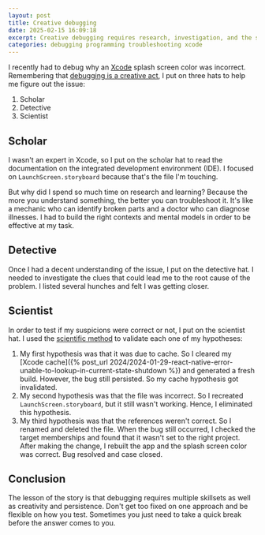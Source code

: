 ```yaml
---
layout: post
title: Creative debugging
date: 2025-02-15 16:09:18
excerpt: Creative debugging requires research, investigation, and the scientific method.
categories: debugging programming troubleshooting xcode
---
```


I recently had to debug why an [Xcode](https://developer.apple.com/xcode/) splash screen color was incorrect. Remembering that [debugging is a creative act](https://p5js.org/tutorials/field-guide-to-debugging/), I put on three hats to help me figure out the issue:

1. Scholar
2. Detective
3. Scientist

## Scholar

I wasn't an expert in Xcode, so I put on the scholar hat to read the documentation on the integrated development environment (IDE). I focused on `LaunchScreen.storyboard` because that's the file I'm touching.

But why did I spend so much time on research and learning? Because the more you understand something, the better you can troubleshoot it. It's like a mechanic who can identify broken parts and a doctor who can diagnose illnesses. I had to build the right contexts and mental models in order to be effective at my task.

## Detective

Once I had a decent understanding of the issue, I put on the detective hat. I needed to investigate the clues that could lead me to the root cause of the problem. I listed several hunches and felt I was getting closer.

## Scientist

In order to test if my suspicions were correct or not, I put on the scientist hat. I used the [scientific method](https://wikipedia.org/wiki/Scientific_method) to validate each one of my hypotheses:

1. My first hypothesis was that it was due to cache. So I cleared my [Xcode cache]({% post_url 2024/2024-01-29-react-native-error-unable-to-lookup-in-current-state-shutdown %}) and generated a fresh build. However, the bug still persisted. So my cache hypothesis got invalidated.
2. My second hypothesis was that the file was incorrect. So I recreated `LaunchScreen.storyboard`, but it still wasn't working. Hence, I eliminated this hypothesis.
3. My third hypothesis was that the references weren't correct. So I renamed and deleted the file. When the bug still occurred, I checked the target memberships and found that it wasn't set to the right project. After making the change, I rebuilt the app and the splash screen color was correct. Bug resolved and case closed.

## Conclusion

The lesson of the story is that debugging requires multiple skillsets as well as creativity and persistence. Don't get too fixed on one approach and be flexible on how you test. Sometimes you just need to take a quick break before the answer comes to you.
